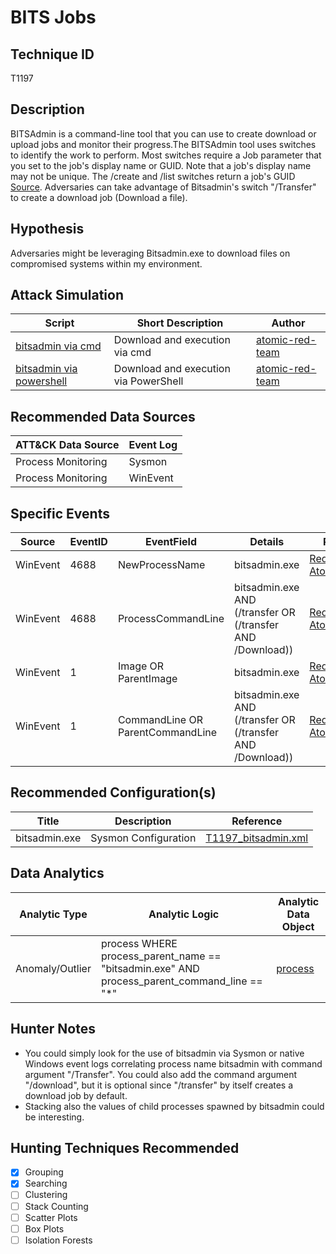 # BITS Jobs
## Technique ID
T1197


## Description
BITSAdmin is a command-line tool that you can use to create download or upload jobs and monitor their progress.The BITSAdmin tool uses switches to identify the work to perform. Most switches require a Job parameter that you set to the job's display name or GUID. Note that a job's display name may not be unique. The /create and /list switches return a job's GUID [Source](https://msdn.microsoft.com/en-us/library/windows/desktop/aa362813(v=vs.85).aspx). Adversaries can take advantage of Bitsadmin's switch "/Transfer" to create a download job (Download a file).


## Hypothesis
Adversaries might be leveraging Bitsadmin.exe to download files on compromised systems within my environment.

## Attack Simulation

| Script  | Short Description | Author | 
|---------|---------|---------|
| [bitsadmin via cmd](https://github.com/redcanaryco/atomic-red-team/blob/ae0f93a27eb408c06f1aed50e574ba091fa5eaa7/atomics/T1197/T1197.md#atomic-test-1---download--execute)| Download and execution via cmd | [atomic-red-team](https://github.com/redcanaryco/atomic-red-team/blob/ae0f93a27eb408c06f1aed50e574ba091fa5eaa7/atomics/T1197/T1197.md#atomic-test-1---download--execute) |
| [bitsadmin via powershell](https://github.com/redcanaryco/atomic-red-team/blob/ae0f93a27eb408c06f1aed50e574ba091fa5eaa7/atomics/T1197/T1197.md#atomic-test-2---download--execute-via-powershell-bits) | Download and execution via PowerShell | [atomic-red-team](https://github.com/redcanaryco/atomic-red-team/blob/ae0f93a27eb408c06f1aed50e574ba091fa5eaa7/atomics/T1197/T1197.md#atomic-test-1---download--execute)



## Recommended Data Sources

| ATT&CK Data Source | Event Log |
|---------|---------|
| Process Monitoring| Sysmon |
| Process Monitoring| WinEvent | 



## Specific Events

| Source | EventID | EventField | Details | Reference | 
|--------|---------|-------|---------|-----------| 
| WinEvent | 4688 | NewProcessName | bitsadmin.exe | [RedCanary-AtomicRedTeam](https://github.com/redcanaryco/atomic-red-team/blob/ae0f93a27eb408c06f1aed50e574ba091fa5eaa7/atomics/T1197/T1197.md) |
| WinEvent | 4688 | ProcessCommandLine | bitsadmin.exe AND (/transfer OR (/transfer AND /Download)) | [RedCanary-AtomicRedTeam](https://github.com/redcanaryco/atomic-red-team/blob/ae0f93a27eb408c06f1aed50e574ba091fa5eaa7/atomics/T1197/T1197.md) |
| WinEvent | 1 | Image OR ParentImage | bitsadmin.exe | [RedCanary-AtomicRedTeam](https://github.com/redcanaryco/atomic-red-team/blob/ae0f93a27eb408c06f1aed50e574ba091fa5eaa7/atomics/T1197/T1197.md) |
| WinEvent | 1 | CommandLine OR ParentCommandLine | bitsadmin.exe AND (/transfer OR (/transfer AND /Download)) | [RedCanary-AtomicRedTeam](https://github.com/redcanaryco/atomic-red-team/blob/ae0f93a27eb408c06f1aed50e574ba091fa5eaa7/atomics/T1197/T1197.md) |


## Recommended Configuration(s)
| Title | Description | Reference|
|---------|---------|---------|
| bitsadmin.exe | Sysmon Configuration | [T1197_bitsadmin.xml](https://github.com/Cyb3rWard0g/ThreatHunter-Playbook/blob/master/attack_matrix/windows/sysmon_configs/T0000_bitsadmin.xml)



## Data Analytics 

| Analytic Type  | Analytic Logic | Analytic Data Object |
|--------|---------|---------|
| Anomaly/Outlier | process WHERE process\_parent\_name == "bitsadmin.exe" AND process\_parent\_command_line == "*" | [process](https://github.com/bfuzzy/OSSEM/blob/master/detection_data_model/data_objects/process.md) | 



## Hunter Notes
* You could simply look for the use of bitsadmin via Sysmon or native Windows event logs correlating process name bitsadmin with command argument "/Transfer". You could also add the command argument "/download", but it is optional since "/transfer" by itself creates a download job by default. 
* Stacking also the values of child processes spawned by bitsadmin could be interesting.

## Hunting Techniques Recommended

- [x] Grouping
- [x] Searching
- [ ] Clustering
- [ ] Stack Counting
- [ ] Scatter Plots
- [ ] Box Plots
- [ ] Isolation Forests

